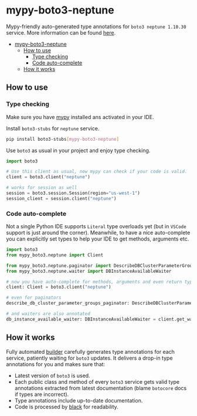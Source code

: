 # mypy-boto3-neptune

Mypy-friendly auto-generated type annotations for `boto3 neptune 1.10.30` service.
More information can be found [here](https://github.com/vemel/mypy_boto3).

- [mypy-boto3-neptune](#mypy-boto3-neptune)
  - [How to use](#how-to-use)
    - [Type checking](#type-checking)
    - [Code auto-complete](#code-auto-complete)
  - [How it works](#how-it-works)

## How to use

### Type checking

Make sure you have [mypy](https://github.com/python/mypy) installed ans activated in your IDE.

Install `boto3-stubs` for `neptune` service.

```bash
pip install boto3-stubs[mypy-boto3-neptune]
```

Use `boto3` as usual in your project and enjoy type checking.

```python
import boto3

# Use this client as usual, now mypy can check if your code is valid.
client = boto3.client("neptune")

# works for session as well
session = boto3.session.Session(region="us-west-1")
session_client = session.client("neptune")

```

### Code auto-complete

Not a single Python IDE supports `Literal` type overloads yet (but in `VSCode` support is just around the corner).
Meanwhile, to have a nice auto-complete you can explicitly set types to help your IDE to get methods, arguments etc.

```python
import boto3
from mypy_boto3.neptune import Client

from mypy_boto3.neptune.paginator import DescribeDBClusterParameterGroupsPaginator
from mypy_boto3.neptune.waiter import DBInstanceAvailableWaiter

# now you have auto-complete for methods, arguments and even return types
client: Client = boto3.client("neptune")

# even for paginators
describe_db_cluster_parameter_groups_paginator: DescribeDBClusterParameterGroupsPaginator = client.get_paginator("describe_db_cluster_parameter_groups")

# and waiters are also annotated
db_instance_available_waiter: DBInstanceAvailableWaiter = client.get_waiter("db_instance_available")
```

## How it works

Fully automated [builder](https://github.com/vemel/mypy_boto3) carefully generates
type annotations for each service, patiently waiting for `boto3` updates. It delivers
a drop-in type annotations for you and makes sure that:

- Latest version of `boto3` is used.
- Each public class and method of every `boto3` service gets valid type annotations
  extracted from latest documentation (blame `botocore` docs if types are incorrect).
- Type annotations include up-to-date documentation.
- Code is processed by [black](https://github.com/psf/black) for readability.